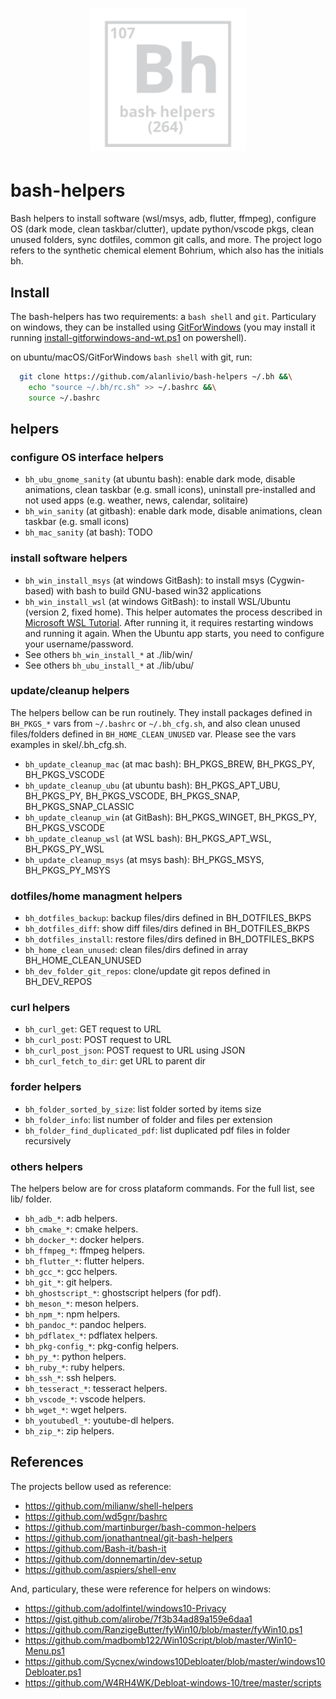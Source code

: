 <h1 align="center"><img src="docs/logo.svg" width="250" onerror='this.style.display="none"'/></h1>

# bash-helpers

Bash helpers to install software (wsl/msys, adb, flutter, ffmpeg), configure OS (dark mode, clean taskbar/clutter), update python/vscode pkgs, clean unused folders, sync dotfiles, common git calls, and more. 
The project logo refers to the synthetic chemical element Bohrium, which also has the initials bh.

## Install

The bash-helpers has two requirements: a `bash shell` and `git`. Particulary on windows, they can be installed using [GitForWindows](https://gitforwindows.org/) (you may install it running [install-gitforwindows-and-wt.ps1](https://github.com/alanlivio/bash-helpers/blob/master/lib/win/install-gitforwindows-and-wt.ps1) on powershell). 

on ubuntu/macOS/GitForWindows `bash shell` with git, run:
```bash
  git clone https://github.com/alanlivio/bash-helpers ~/.bh &&\
    echo "source ~/.bh/rc.sh" >> ~/.bashrc &&\
    source ~/.bashrc
```

## helpers

### configure OS interface helpers

* `bh_ubu_gnome_sanity` (at ubuntu bash): enable dark mode, disable animations, clean taskbar (e.g. small icons), uninstall pre-installed and not used apps (e.g. weather, news, calendar, solitaire)
* `bh_win_sanity` (at gitbash): enable dark mode, disable animations, clean taskbar (e.g. small icons)
* `bh_mac_sanity` (at bash): TODO

### install software helpers

* `bh_win_install_msys` (at windows GitBash): to install msys (Cygwin-based) with bash to build GNU-based win32 applications
* `bh_win_install_wsl` (at windows GitBash): to install WSL/Ubuntu (version 2, fixed home). This helper automates the process described in [Microsoft WSL Tutorial](https://docs.microsoft.com/en-us/windows/wsl/wsl2-install). After running it, it requires restarting windows and running it again. When the Ubuntu app starts, you need to configure your username/password.
* See others `bh_win_install_*` at ./lib/win/
* See others `bh_ubu_install_*` at ./lib/ubu/

### update/cleanup helpers

The helpers bellow can be run routinely. They install packages defined in `BH_PKGS_*` vars from `~/.bashrc` or `~/.bh_cfg.sh`, and also clean unused files/folders defined in `BH_HOME_CLEAN_UNUSED` var. Please see the vars examples in skel/.bh_cfg.sh.

* `bh_update_cleanup_mac` (at mac bash): BH_PKGS_BREW, BH_PKGS_PY, BH_PKGS_VSCODE
* `bh_update_cleanup_ubu` (at ubuntu bash): BH_PKGS_APT_UBU, BH_PKGS_PY, BH_PKGS_VSCODE, BH_PKGS_SNAP, BH_PKGS_SNAP_CLASSIC
* `bh_update_cleanup_win` (at GitBash): BH_PKGS_WINGET, BH_PKGS_PY, BH_PKGS_VSCODE
* `bh_update_cleanup_wsl` (at WSL bash): BH_PKGS_APT_WSL, BH_PKGS_PY_WSL
* `bh_update_cleanup_msys` (at msys bash): BH_PKGS_MSYS, BH_PKGS_PY_MSYS

### dotfiles/home managment helpers

* `bh_dotfiles_backup`: backup files/dirs defined in BH_DOTFILES_BKPS
* `bh_dotfiles_diff`: show diff files/dirs defined in BH_DOTFILES_BKPS
* `bh_dotfiles_install`: restore files/dirs defined in BH_DOTFILES_BKPS
* `bh_home_clean_unused`: clean files/dirs defined in array BH_HOME_CLEAN_UNUSED
* `bh_dev_folder_git_repos`: clone/update git repos defined in BH_DEV_REPOS

### curl helpers

* `bh_curl_get`: GET request to URL
* `bh_curl_post`: POST request to URL
* `bh_curl_post_json`: POST request to URL using JSON
* `bh_curl_fetch_to_dir`: get URL to parent dir

### forder helpers

* `bh_folder_sorted_by_size`: list folder sorted by items size
* `bh_folder_info`: list number of folder and files per extension
* `bh_folder_find_duplicated_pdf`: list duplicated pdf files in folder recursively

### others helpers

The helpers below are for cross plataform commands. For the full list, see lib/ folder.

* `bh_adb_*`: adb helpers.
* `bh_cmake_*`: cmake helpers.
* `bh_docker_*`: docker helpers.
* `bh_ffmpeg_*`: ffmpeg helpers.
* `bh_flutter_*`: flutter helpers.
* `bh_gcc_*`: gcc helpers.
* `bh_git_*`: git helpers.
* `bh_ghostscript_*`: ghostscript helpers (for pdf).
* `bh_meson_*`: meson helpers.
* `bh_npm_*`: npm helpers.
* `bh_pandoc_*`: pandoc helpers.
* `bh_pdflatex_*`: pdflatex helpers.
* `bh_pkg-config_*`: pkg-config helpers.
* `bh_py_*`: python helpers.
* `bh_ruby_*`: ruby helpers.
* `bh_ssh_*`: ssh helpers.
* `bh_tesseract_*`: tesseract helpers.
* `bh_vscode_*`: vscode helpers.
* `bh_wget_*`: wget helpers.
* `bh_youtubedl_*`: youtube-dl helpers.
* `bh_zip_*`: zip helpers.

## References

The projects bellow used as reference:

* <https://github.com/milianw/shell-helpers>
* <https://github.com/wd5gnr/bashrc>
* <https://github.com/martinburger/bash-common-helpers>
* <https://github.com/jonathantneal/git-bash-helpers>
* <https://github.com/Bash-it/bash-it>
* <https://github.com/donnemartin/dev-setup>
* <https://github.com/aspiers/shell-env>

And, particulary, these were reference for helpers on windows:

* <https://github.com/adolfintel/windows10-Privacy>
* <https://gist.github.com/alirobe/7f3b34ad89a159e6daa1>
* <https://github.com/RanzigeButter/fyWin10/blob/master/fyWin10.ps1>
* <https://github.com/madbomb122/Win10Script/blob/master/Win10-Menu.ps1>
* <https://github.com/Sycnex/windows10Debloater/blob/master/windows10Debloater.ps1>
* <https://github.com/W4RH4WK/Debloat-windows-10/tree/master/scripts>
